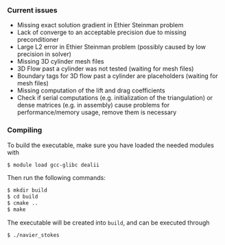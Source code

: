 ### Current issues
- Missing exact solution gradient in Ethier Steinman problem
- Lack of converge to an acceptable precision due to missing preconditioner
- Large L2 error in Ethier Steinman problem (possibly caused by low precision in solver)
- Missing 3D cylinder mesh files
- 3D Flow past a cylinder was not tested (waiting for mesh files)
- Boundary tags for 3D flow past a cylinder are placeholders (waiting for mesh files)
- Missing computation of the lift and drag coefficients
- Check if serial computations (e.g. initialization of the triangulation) or dense matrices (e.g. in assembly) cause problems for performance/memory usage, remove them is necessary

### Compiling
To build the executable, make sure you have loaded the needed modules with
```bash
$ module load gcc-glibc dealii
```
Then run the following commands:
```bash
$ mkdir build
$ cd build
$ cmake ..
$ make
```
The executable will be created into `build`, and can be executed through
```bash
$ ./navier_stokes
```